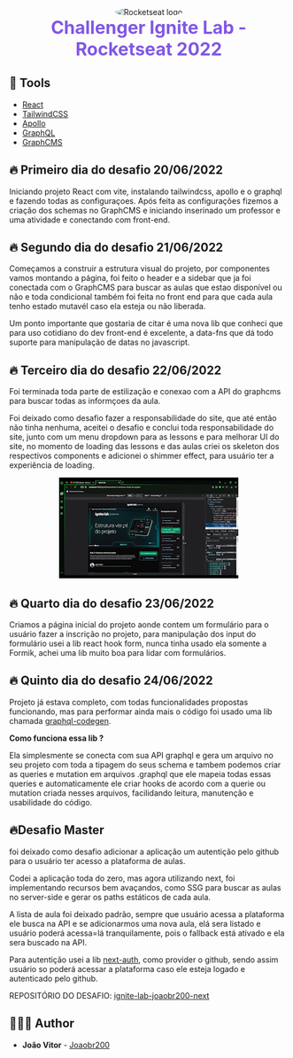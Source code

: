 <div align="center">
  <img src="https://www.rocketseat.com.br/favicon.ico" alt="Rocketseat logo" style="width:64px; height:64px; border-radius:50%;" />
</div>
<div align="center">
<strong style="color:#8257e5; font-size:2rem;#8257e5"> Challenger Ignite Lab - Rocketseat 2022 </strong> 
</div>

## 🧰 Tools

- [React](https://reactjs.org/)
- [TailwindCSS](https://tailwindcss.com)
- [Apollo](https://www.apollographql.com)
- [GraphQL](https://graphql.org)
- [GraphCMS](https://graphcms.com)

## 🔥 Primeiro dia do desafio 20/06/2022

Iniciando projeto React com vite, instalando tailwindcss, apollo e o graphql e fazendo todas as configuraçoes. Após feita as configurações fizemos a criação dos schemas no GraphCMS e iniciando inserinado um professor e uma atividade e conectando com front-end.

## 🔥 Segundo dia do desafio 21/06/2022

Começamos a construir a estrutura visual do projeto, por componentes vamos montando a página, foi feito o header e a sidebar que ja foi conectada com o GraphCMS para buscar as aulas que estao disponível ou não e toda condicional também foi feita no front end para que cada aula tenho estado mutavél caso ela esteja ou não liberada.

Um ponto importante que gostaria de citar é uma nova lib que conheci que para uso cotidiano do dev front-end é excelente, a data-fns que dá todo suporte para manipulação de datas no javascript.

## 🔥 Terceiro dia do desafio 22/06/2022

Foi terminada toda parte de estilização e conexao com a API do graphcms para buscar todas as informçoes da aula.

Foi deixado como desafio fazer a responsabilidade do site, que até então não tinha nenhuma, aceitei o desafio e conclui toda responsabilidade do site, junto com um menu dropdown para as lessons e para melhorar UI do site, no momento de loading das lessons e das aulas criei os skeleton dos respectivos components e adicionei o shimmer effect, para usuário ter a experiência de loading.

<div align="center">
  <img src="/.github/responsive.gif" />
</div>

## 🔥 Quarto dia do desafio 23/06/2022

Criamos a página inicial do projeto aonde contem um formulário para o usuário fazer a inscrição no projeto, para manipulação dos input do formulário usei a lib react hook form, nunca tinha usado ela somente a Formik, achei uma lib muito boa para lidar com formulários.

## 🔥 Quinto dia do desafio 24/06/2022

Projeto já estava completo, com todas funcionalidades propostas funcionando, mas para performar ainda mais o código foi usado uma lib chamada [graphql-codegen](https://www.graphql-code-generator.com).

**Como funciona essa lib ?**

Ela simplesmente se conecta com sua API graphql e gera um arquivo no seu projeto com toda a tipagem do seus schema e tambem podemos criar as queries e mutation em arquivos .graphql que ele mapeia todas essas queries e automaticamente ele criar hooks de acordo com a querie ou mutation criada nesses arquivos, facilidando leitura, manutenção e usabilidade do código.

## 🔥Desafio Master

foi deixado como desafio adicionar a aplicação um autentição pelo github para o usuário ter acesso a plataforma de aulas.

Codei a aplicação toda do zero, mas agora utilizando next, foi implementando recursos bem avaçandos, como SSG para buscar as aulas no server-side e gerar os paths estáticos de cada aula.

A lista de aula foi deixado padrão, sempre que usuário acessa a plataforma ele busca na API e se adicionarmos uma nova aula, elá sera listado e usuário poderá acessa=lá tranquilamente, pois o fallback está ativado e ela sera buscado na API.

Para autentição usei a lib [next-auth](https://next-auth.js.org), como provider o github, sendo assim usuário so poderá acessar a plataforma caso ele esteja logado e autenticado pelo github.

REPOSITÓRIO DO DESAFIO: [ignite-lab-joaobr200-next](https://github.com/joaobr200/ignite-lab-joaobr200-next)

## 🙅🏽‍♂️ Author

- **João Vitor** - [Joaobr200](https://github.com/joaobr200)
